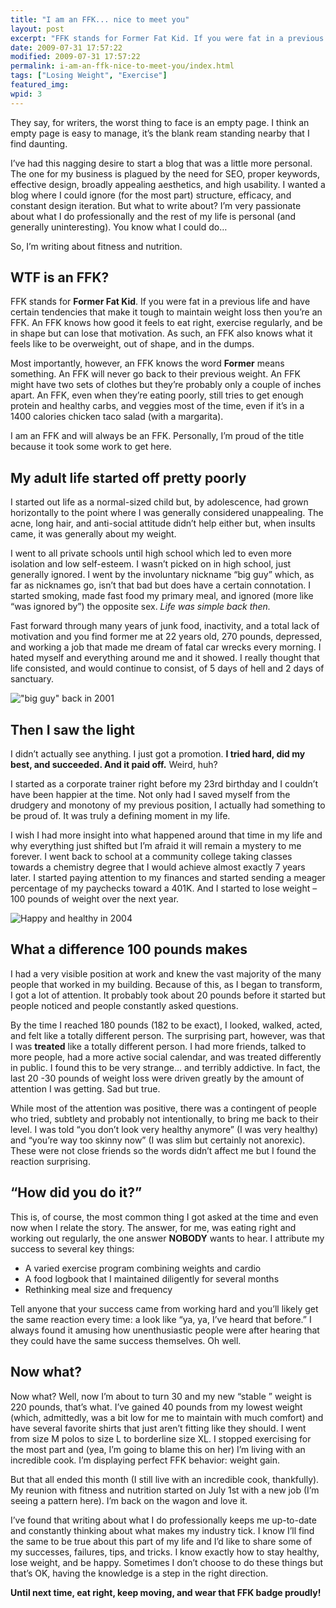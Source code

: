 ```yaml
---
title: "I am an FFK... nice to meet you"
layout: post
excerpt: "FFK stands for Former Fat Kid. If you were fat in a previous life and have certain tendencies that make it tough to maintain weight loss then you’re an FFK."
date: 2009-07-31 17:57:22
modified: 2009-07-31 17:57:22
permalink: i-am-an-ffk-nice-to-meet-you/index.html
tags: ["Losing Weight", "Exercise"]
featured_img:
wpid: 3
---
```



They say, for writers, the worst thing to face is an empty page. I think an empty page is easy to manage, it’s the blank ream standing nearby that I find daunting.

I’ve had this nagging desire to start a blog that was a little more personal. The one for my business is plagued by the need for SEO, proper keywords, effective design, broadly appealing aesthetics, and high usability. I wanted a blog where I could ignore (for the most part) structure, efficacy, and constant design iteration. But what to write about? I’m very passionate about what I do professionally and the rest of my life is personal (and generally uninteresting). You know what I could do…

So, I’m writing about fitness and nutrition.

WTF is an FFK?
--------------

FFK stands for **Former Fat Kid**. If you were fat in a previous life and have certain tendencies that make it tough to maintain weight loss then you’re an FFK. An FFK knows how good it feels to eat right, exercise regularly, and be in shape but can lose that motivation. As such, an FFK also knows what it feels like to be overweight, out of shape, and in the dumps.

Most importantly, however, an FFK knows the word **Former** means something. An FFK will never go back to their previous weight. An FFK might have two sets of clothes but they’re probably only a couple of inches apart. An FFK, even when they’re eating poorly, still tries to get enough protein and healthy carbs, and veggies most of the time, even if it’s in a 1400 calories chicken taco salad (with a margarita).

I am an FFK and will always be an FFK. Personally, I’m proud of the title because it took some work to get here.

My adult life started off pretty poorly
---------------------------------------

I started out life as a normal-sized child but, by adolescence, had grown horizontally to the point where I was generally considered unappealing. The acne, long hair, and anti-social attitude didn’t help either but, when insults came, it was generally about my weight.

I went to all private schools until high school which led to even more isolation and low self-esteem. I wasn’t picked on in high school, just generally ignored. I went by the involuntary nickname “big guy” which, as far as nicknames go, isn’t that bad but does have a certain connotation. I started smoking, made fast food my primary meal, and ignored (more like “was ignored by”) the opposite sex. *Life was simple back then.*

Fast forward through many years of junk food, inactivity, and a total lack of motivation and you find former me at 22 years old, 270 pounds, depressed, and working a job that made me dream of fatal car wrecks every morning. I hated myself and everything around me and it showed. I really thought that life consisted, and would continue to consist, of 5 days of hell and 2 days of sanctuary.

!["big guy" back in 2001](/_images/2009/08/100-0034_img.jpg "100-0034_IMG")

Then I saw the light
--------------------

I didn’t actually see anything. I just got a promotion. **I tried hard, did my best, and succeeded. And it paid off.** Weird, huh?

I started as a corporate trainer right before my 23rd birthday and I couldn’t have been happier at the time. Not only had I saved myself from the drudgery and monotony of my previous position, I actually had something to be proud of. It was truly a defining moment in my life.

I wish I had more insight into what happened around that time in my life and why everything just shifted but I’m afraid it will remain a mystery to me forever. I went back to school at a community college taking classes towards a chemistry degree that I would achieve almost exactly 7 years later. I started paying attention to my finances and started sending a meager percentage of my paychecks toward a 401K. And I started to lose weight – 100 pounds of weight over the next year.

![Happy and healthy in 2004](/_images/2009/08/img_2190.jpg "IMG_2190")

What a difference 100 pounds makes
----------------------------------

I had a very visible position at work and knew the vast majority of the many people that worked in my building. Because of this, as I began to transform, I got a lot of attention. It probably took about 20 pounds before it started but people noticed and people constantly asked questions.

By the time I reached 180 pounds (182 to be exact), I looked, walked, acted, and felt like a totally different person. The surprising part, however, was that I was **treated** like a totally different person. I had more friends, talked to more people, had a more active social calendar, and was treated differently in public. I found this to be very strange… and terribly addictive. In fact, the last 20 -30 pounds of weight loss were driven greatly by the amount of attention I was getting. Sad but true.

While most of the attention was positive, there was a contingent of people who tried, subtlety and probably not intentionally, to bring me back to their level. I was told “you don’t look very healthy anymore” (I was very healthy) and “you’re way too skinny now” (I was slim but certainly not anorexic). These were not close friends so the words didn’t affect me but I found the reaction surprising.

“How did you do it?”
--------------------

This is, of course, the most common thing I got asked at the time and even now when I relate the story. The answer, for me, was eating right and working out regularly, the one answer **NOBODY** wants to hear. I attribute my success to several key things:

- A varied exercise program combining weights and cardio
- A food logbook that I maintained diligently for several months
- Rethinking meal size and frequency

Tell anyone that your success came from working hard and you’ll likely get the same reaction every time: a look like “ya, ya, I’ve heard that before.” I always found it amusing how unenthusiastic people were after hearing that they could have the same success themselves. Oh well.

Now what?
---------

Now what? Well, now I’m about to turn 30 and my new “stable ” weight is 220 pounds, that’s what. I’ve gained 40 pounds from my lowest weight (which, admittedly, was a bit low for me to maintain with much comfort) and have several favorite shirts that just aren’t fitting like they should. I went from size M polos to size L to borderline size XL. I stopped exercising for the most part and (yea, I’m going to blame this on her) I’m living with an incredible cook. I’m displaying perfect FFK behavior: weight gain.

But that all ended this month (I still live with an incredible cook, thankfully). My reunion with fitness and nutrition started on July 1st with a new job (I’m seeing a pattern here). I’m back on the wagon and love it.

I’ve found that writing about what I do professionally keeps me up-to-date and constantly thinking about what makes my industry tick. I know I’ll find the same to be true about this part of my life and I’d like to share some of my successes, failures, tips, and tricks. I know exactly how to stay healthy, lose weight, and be happy. Sometimes I don’t choose to do these things but that’s OK, having the knowledge is a step in the right direction.

**Until next time, eat right, keep moving, and wear that FFK badge proudly!**
